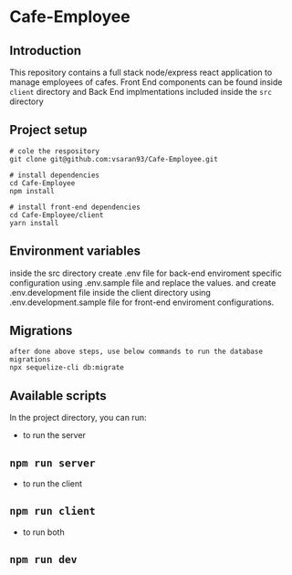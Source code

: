 # Cafe-Employee

## Introduction
This repository contains a full stack node/express react application to manage employees of cafes.
Front End components can be found inside `client` directory and Back End implmentations included inside the `src` directory

## Project setup
```
# cole the respository
git clone git@github.com:vsaran93/Cafe-Employee.git

# install dependencies
cd Cafe-Employee
npm install 

# install front-end dependencies 
cd Cafe-Employee/client
yarn install 
``` 
## Environment variables
inside the src directory create .env file for back-end enviroment specific configuration using .env.sample file and replace the values.
and create .env.development file inside the client directory using .env.development.sample file for front-end enviroment configurations.

## Migrations
```
after done above steps, use below commands to run the database migrations
npx sequelize-cli db:migrate
```

## Available scripts 
In the project directory, you can run:

- to run the server
## `npm run server`

- to run the client 
## `npm run client`

- to run both 
## `npm run dev`

